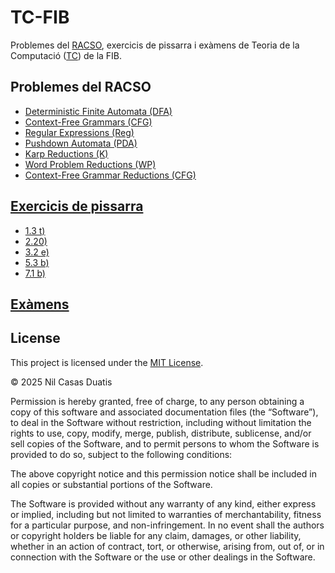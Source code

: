 # TC-FIB
Problemes del [RACSO](https://racso.lsi.upc.edu/juezwsgi/index), exercicis de pissarra i exàmens de Teoria de la Computació ([TC](https://www.fib.upc.edu/ca/estudis/graus/grau-en-enginyeria-informatica/pla-destudis/assignatures/TC)) de la FIB.

## Problemes del RACSO
- [Deterministic Finite Automata (DFA)](https://github.com/nilhouses/TC-FIB/tree/main/DFA)  
- [Context-Free Grammars (CFG)](https://github.com/nilhouses/TC-FIB/tree/main/CFG)  
- [Regular Expressions (Reg)](https://github.com/nilhouses/TC-FIB/tree/main/Reg)  
- [Pushdown Automata (PDA)](https://github.com/nilhouses/TC-FIB/tree/main/PDA)  
- [Karp Reductions (K)](https://github.com/nilhouses/TC-FIB/tree/main/Reductions/K)  
- [Word Problem Reductions (WP)](https://github.com/nilhouses/TC-FIB/tree/main/Reductions/WP)  
- [Context-Free Grammar Reductions (CFG)](https://github.com/nilhouses/TC-FIB/tree/main/Reductions/CFG)

## [Exercicis de pissarra](https://github.com/nilhouses/TC-FIB/tree/main/Problems) 
- [1.3 t)](https://github.com/nilhouses/TC-FIB/blob/main/Problems/1.3_t.pdf)
- [2.20)](https://github.com/nilhouses/TC-FIB/blob/main/Problems/2.20.pdf)
- [3.2 e)](https://github.com/nilhouses/TC-FIB/blob/main/Problems/3.2_e.pdf)
- [5.3 b)](https://github.com/nilhouses/TC-FIB/blob/main/Problems/5.3_b.pdf)
- [7.1 b)](https://github.com/nilhouses/TC-FIB/blob/main/Problems/7.1_b.pdf)

## [Exàmens](https://github.com/nilhouses/TC-FIB/tree/main/Exams) 

## License

This project is licensed under the [MIT License](https://opensource.org/license/mit/).

© 2025 Nil Casas Duatis

Permission is hereby granted, free of charge, to any person obtaining a copy of this software and associated documentation files (the “Software”), to deal in the Software without restriction, including without limitation the rights to use, copy, modify, merge, publish, distribute, sublicense, and/or sell copies of the Software, and to permit persons to whom the Software is provided to do so, subject to the following conditions:

The above copyright notice and this permission notice shall be included in all copies or substantial portions of the Software.

The Software is provided without any warranty of any kind, either express or implied, including but not limited to warranties of merchantability, fitness for a particular purpose, and non-infringement. In no event shall the authors or copyright holders be liable for any claim, damages, or other liability, whether in an action of contract, tort, or otherwise, arising from, out of, or in connection with the Software or the use or other dealings in the Software.